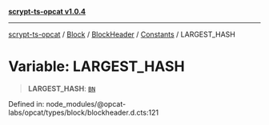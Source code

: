 [**scrypt-ts-opcat v1.0.4**](../../../../../../../README.md)

***

[scrypt-ts-opcat](../../../../../../../README.md) / [Block](../../../../../README.md) / [BlockHeader](../../../README.md) / [Constants](../README.md) / LARGEST\_HASH

# Variable: LARGEST\_HASH

> **LARGEST\_HASH**: [`BN`](../../../../../../crypto/classes/BN.md)

Defined in: node\_modules/@opcat-labs/opcat/types/block/blockheader.d.cts:121
